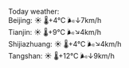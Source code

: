 Today weather:  
Beijing: ☀️   🌡️+4°C 🌬️↓7km/h  
Tianjin: ☀️   🌡️+9°C 🌬️↘4km/h  
Shijiazhuang: ☀️   🌡️+4°C 🌬️↘4km/h  
Tangshan: ☀️   🌡️+12°C 🌬️↓9km/h  
